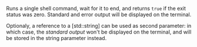 Runs a single shell command, wait for it to end, and returns `true` if the exit status was zero. Standard and error output will be displayed on the terminal.

Optionaly, a reference to a [std::string] can be used as second parameter: in which case, the _standard output_ won't be displayed on the terminal, and will be stored in the string parameter instead.
